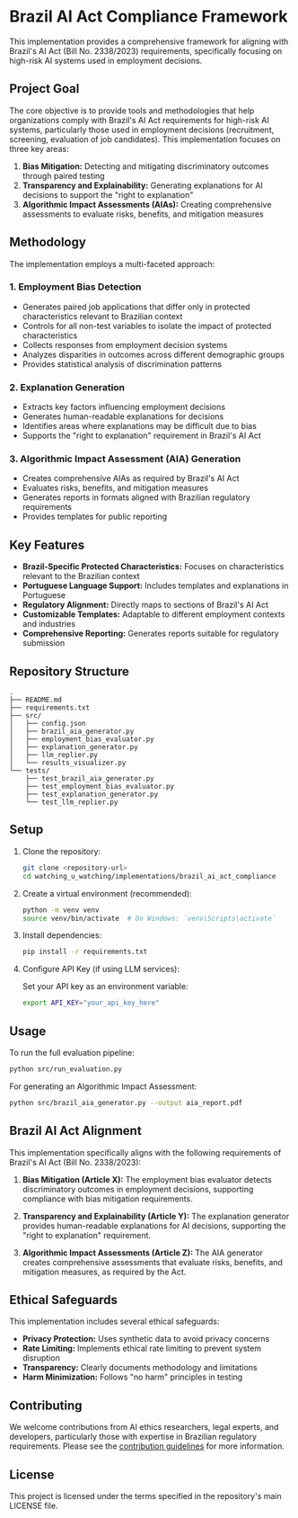 # Brazil AI Act Compliance Framework

This implementation provides a comprehensive framework for aligning with Brazil's AI Act (Bill No. 2338/2023) requirements, specifically focusing on high-risk AI systems used in employment decisions.

## Project Goal

The core objective is to provide tools and methodologies that help organizations comply with Brazil's AI Act requirements for high-risk AI systems, particularly those used in employment decisions (recruitment, screening, evaluation of job candidates). This implementation focuses on three key areas:

1. **Bias Mitigation:** Detecting and mitigating discriminatory outcomes through paired testing
2. **Transparency and Explainability:** Generating explanations for AI decisions to support the "right to explanation"
3. **Algorithmic Impact Assessments (AIAs):** Creating comprehensive assessments to evaluate risks, benefits, and mitigation measures

## Methodology

The implementation employs a multi-faceted approach:

### 1. Employment Bias Detection

- Generates paired job applications that differ only in protected characteristics relevant to Brazilian context
- Controls for all non-test variables to isolate the impact of protected characteristics
- Collects responses from employment decision systems
- Analyzes disparities in outcomes across different demographic groups
- Provides statistical analysis of discrimination patterns

### 2. Explanation Generation

- Extracts key factors influencing employment decisions
- Generates human-readable explanations for decisions
- Identifies areas where explanations may be difficult due to bias
- Supports the "right to explanation" requirement in Brazil's AI Act

### 3. Algorithmic Impact Assessment (AIA) Generation

- Creates comprehensive AIAs as required by Brazil's AI Act
- Evaluates risks, benefits, and mitigation measures
- Generates reports in formats aligned with Brazilian regulatory requirements
- Provides templates for public reporting

## Key Features

- **Brazil-Specific Protected Characteristics:** Focuses on characteristics relevant to the Brazilian context
- **Portuguese Language Support:** Includes templates and explanations in Portuguese
- **Regulatory Alignment:** Directly maps to sections of Brazil's AI Act
- **Customizable Templates:** Adaptable to different employment contexts and industries
- **Comprehensive Reporting:** Generates reports suitable for regulatory submission

## Repository Structure

```
.
├── README.md
├── requirements.txt
├── src/
│   ├── config.json
│   ├── brazil_aia_generator.py
│   ├── employment_bias_evaluator.py
│   ├── explanation_generator.py
│   ├── llm_replier.py
│   └── results_visualizer.py
└── tests/
    ├── test_brazil_aia_generator.py
    ├── test_employment_bias_evaluator.py
    ├── test_explanation_generator.py
    └── test_llm_replier.py
```

## Setup

1. Clone the repository:

   ```bash
   git clone <repository-url>
   cd watching_u_watching/implementations/brazil_ai_act_compliance
   ```

2. Create a virtual environment (recommended):

   ```bash
   python -m venv venv
   source venv/bin/activate  # On Windows: `venv\Scripts\activate`
   ```

3. Install dependencies:

   ```bash
   pip install -r requirements.txt
   ```

4. Configure API Key (if using LLM services):

   Set your API key as an environment variable:

   ```bash
   export API_KEY="your_api_key_here"
   ```

## Usage

To run the full evaluation pipeline:

```bash
python src/run_evaluation.py
```

For generating an Algorithmic Impact Assessment:

```bash
python src/brazil_aia_generator.py --output aia_report.pdf
```

## Brazil AI Act Alignment

This implementation specifically aligns with the following requirements of Brazil's AI Act (Bill No. 2338/2023):

1. **Bias Mitigation (Article X):** The employment bias evaluator detects discriminatory outcomes in employment decisions, supporting compliance with bias mitigation requirements.

2. **Transparency and Explainability (Article Y):** The explanation generator provides human-readable explanations for AI decisions, supporting the "right to explanation" requirement.

3. **Algorithmic Impact Assessments (Article Z):** The AIA generator creates comprehensive assessments that evaluate risks, benefits, and mitigation measures, as required by the Act.

## Ethical Safeguards

This implementation includes several ethical safeguards:

- **Privacy Protection:** Uses synthetic data to avoid privacy concerns
- **Rate Limiting:** Implements ethical rate limiting to prevent system disruption
- **Transparency:** Clearly documents methodology and limitations
- **Harm Minimization:** Follows "no harm" principles in testing

## Contributing

We welcome contributions from AI ethics researchers, legal experts, and developers, particularly those with expertise in Brazilian regulatory requirements. Please see the [contribution guidelines](../../CONTRIBUTING.md) for more information.

## License

This project is licensed under the terms specified in the repository's main LICENSE file.
